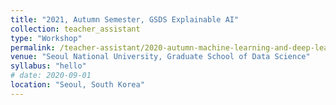 ```yaml
---
title: "2021, Autumn Semester, GSDS Explainable AI"
collection: teacher_assistant
type: "Workshop"
permalink: /teacher-assistant/2020-autumn-machine-learning-and-deep-learning-for-data-science
venue: "Seoul National University, Graduate School of Data Science"
syllabus: "hello"
# date: 2020-09-01
location: "Seoul, South Korea"
---
```


<!-- 2021, Autumn Semester, GSDS Explainable AI -->
